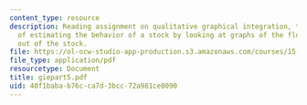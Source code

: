 ```yaml
---
content_type: resource
description: Reading assignment on qualitative graphical integration, the process
  of estimating the behavior of a stock by looking at graphs of the flows into and
  out of the stock.
file: https://ol-ocw-studio-app-production.s3.amazonaws.com/courses/15-988-system-dynamics-self-study-fall-1998-spring-1999/40f1babab76cca7d3bcc72a981ce8090_giepart5.pdf
file_type: application/pdf
resourcetype: Document
title: giepart5.pdf
uid: 40f1baba-b76c-ca7d-3bcc-72a981ce8090
---
```

